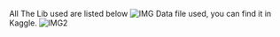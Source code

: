 All The Lib used are listed below
![IMG](https://github.com/user-attachments/assets/440286eb-d64c-4456-82b4-354331060114)
Data file used, you can find it in Kaggle. 
![IMG2](https://github.com/user-attachments/assets/b5fa7453-30e7-45df-82b5-cd0cdee55c1f)
